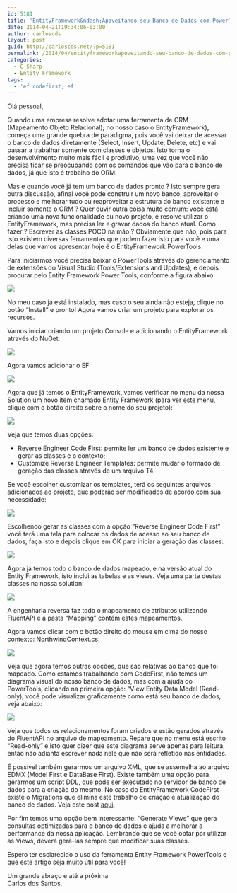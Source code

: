 ```yaml
---
id: 5181
title: 'EntityFramework&ndash;Apoveitando seu Banco de Dados com PowerTools'
date: 2014-04-21T19:34:06-03:00
author: carloscds
layout: post
guid: http://carloscds.net/?p=5181
permalink: /2014/04/entityframeworkapoveitando-seu-banco-de-dados-com-powertools/
categories:
  - C Sharp
  - Entity Framework
tags:
  - 'ef codefirst; ef'
---
```

Olá pessoal,

Quando uma empresa resolve adotar uma ferramenta de ORM (Mapeamento Objeto Relacional); no nosso caso o EntityFramework), começa uma grande quebra de paradigma, pois você vai deixar de acessar o banco de dados diretamente (Select, Insert, Update, Delete, etc) e vai passar a trabalhar somente com classes e objetos. Isto torna o desenvolvimento muito mais fácil e produtivo, uma vez que você não precisa ficar se preocupando com os comandos que vão para o banco de dados, já que isto é trabalho do ORM. 

Mas e quando você já tem um banco de dados pronto ? Isto sempre gera outra discussão, afinal você pode construir um novo banco, aproveitar o processo e melhorar tudo ou reaproveitar a estrutura do banco existente e incluir somente o ORM ? Quer ouvir outra coisa muito comum: você está criando uma nova funcionalidade ou novo projeto, e resolve utilizar o EntityFramework, mas precisa ler e gravar dados do banco atual. Como fazer ? Escrever as classes POCO na mão ? Obviamente que não, pois para isto existem diversas ferramentas que podem fazer isto para você e uma delas que vamos apresentar hoje é o EntityFramework PowerTools.

Para iniciarmos você precisa baixar o PowerTools através do gerenciamento de extensões do Visual Studio (Tools/Extensions and Updates), e depois procurar pelo Entity Framework Power Tools, conforme a figura abaixo:

![]( wp-content/uploads/2014/04/SNAGHTML4333684.png)

No meu caso já está instalado, mas caso o seu ainda não esteja, clique no botão “Install” e pronto! Agora vamos criar um projeto para explorar os recursos.

Vamos iniciar criando um projeto Console e adicionando o EntityFramework através do NuGet:

![]( wp-content/uploads/2014/04/SNAGHTML434d0ea.png)

Agora vamos adicionar o EF:

![]( wp-content/uploads/2014/04/image8.png)

Agora que já temos o EntityFramework, vamos verificar no menu da nossa Solution um novo item chamado Entity Framework (para ver este menu, clique com o botão direito sobre o nome do seu projeto):

![]( wp-content/uploads/2014/04/image9.png)

Veja que temos duas opções:

  * Reverse Engineer Code First: permite ler um banco de dados existente e gerar as classes e o contexto;
  * Customize Reverse Engineer Templates: permite mudar o formado de geração das classes através de um arquivo T4

Se você escolher customizar os templates, terá os seguintes arquivos adicionados ao projeto, que poderão ser modificados de acordo com sua necessidade:

![]( wp-content/uploads/2014/04/image10.png)

Escolhendo gerar as classes com a opção “Reverse Engineer Code First” você terá uma tela para colocar os dados de acesso ao seu banco de dados, faça isto e depois clique em OK para iniciar a geração das classes:

![]( wp-content/uploads/2014/04/SNAGHTML43ed31c.png)

Agora já temos todo o banco de dados mapeado, e na versão atual do Entity Framework, isto inclui as tabelas e as views. Veja uma parte destas classes na nossa solution:

![]( wp-content/uploads/2014/04/image11.png)

A engenharia reversa faz todo o mapeamento de atributos utilizando FluentAPI e a pasta “Mapping” contém estes mapeamentos.

Agora vamos clicar com o botão direito do mouse em cima do nosso contexto: NorthwindContext.cs:

![]( wp-content/uploads/2014/04/image12.png)

Veja que agora temos outras opções, que são relativas ao banco que foi mapeado. Como estamos trabalhando com CodeFirst, não temos um diagrama visual do nosso banco de dados, mas com a ajuda do PowerTools, clicando na primeira opção: “View Entity Data Model (Read-only), você pode visualizar graficamente como está seu banco de dados, veja abaixo:

![]( wp-content/uploads/2014/04/image13.png)

Veja que todos os relacionamentos foram criados e estão gerados através do FluentAPI no arquivo de mapeamento. Repare que no menu está escrito “Read-only” e isto quer dizer que este diagrama serve apenas para leitura, então não adianta escrever nada nele que não será refletido nas entidades. 

É possível também gerarmos um arquivo XML, que se assemelha ao arquivo EDMX (Model First e DataBase First). Existe também uma opção para gerarmos um script DDL, que pode ser executado no servidor de banco de dados para a criação do mesmo. No caso do EntityFramework CodeFirst existe o Migrations que elimina este trabalho de criação e atualização do banco de dados. Veja este post [aqui](http://carloscds.net/2012/07/entity-framework-code-firstmigrations/).

Por fim temos uma opção bem interessante: “Generate Views” que gera consultas optimizadas para o banco de dados e ajuda a melhorar a performance da nossa aplicação. Lembrando que se você optar por utilizar as Views, deverá gerá-las sempre que modificar suas classes.

Espero ter esclarecido o uso da ferramenta Entity Framework PowerTools e que este artigo seja muito útil para você!

Um grande abraço e até a próxima.  
Carlos dos Santos.